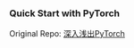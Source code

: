 ### Quick Start with PyTorch

Original Repo: [深入浅出PyTorch](https://github.com/datawhalechina/thorough-pytorch)